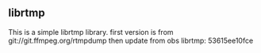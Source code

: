 ## librtmp
This is a simple librtmp library.
first version is from git://git.ffmpeg.org/rtmpdump
then update from obs librtmp: 53615ee10fce

